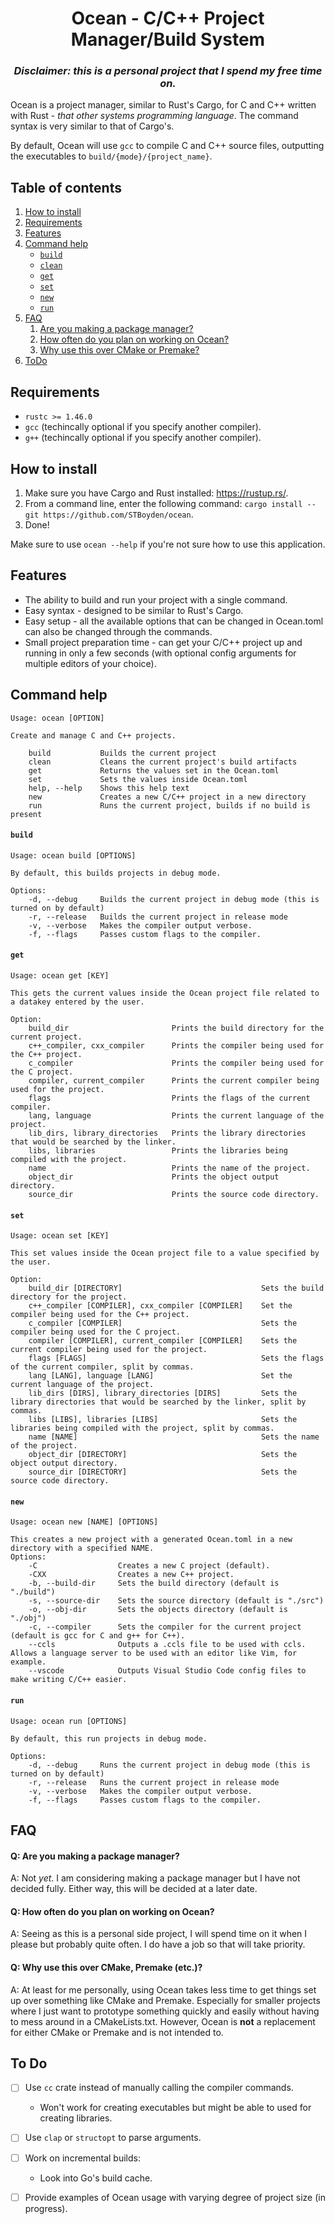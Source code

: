 <h1 style="text-align: center"> Ocean - C/C++ Project Manager/Build System</h1>
<h3 style="text-align: center">
    <i>
        Disclaimer: this is a personal project that I spend my free time on.
    </i>
</h3>

Ocean is a project manager, similar to Rust's Cargo, for C and C++ written with
Rust - *that other systems programming language*. The command syntax is very
similar to that of Cargo's.

By default, Ocean will use `gcc` to compile C and C++ source files, outputting
the executables to `build/{mode}/{project_name}`.

## Table of contents
1. [How to install](#how-to-install)
1. [Requirements](#requirements)
1. [Features](#features)
1. [Command help](#command-help)
    - [`build`](#build)
    - [`clean`](#clean)
    - [`get`](#get)
    - [`set`](#set)
    - [`new`](#new)
    - [`run`](#run)
1. [FAQ](#faq)
    1. [Are you making a package
       manager?](#q%3A-are-you-making-a-package-manager%3F)
    1. [How often do you plan on working on
       Ocean?](#q%3A-how-often-do-you-plan-on-working-on-ocean%3F)
    1. [Why use this over CMake or
       Premake?](#q%3A-why-use-this-over-cmake%2C-premake-(etc.)%3F)
1. [ToDo](#to-do)

## Requirements
- `rustc >= 1.46.0`
- `gcc` (techincally optional if you specify another compiler).
- `g++` (techincally optional if you specify another compiler).


## How to install

1) Make sure you have Cargo and Rust installed: https://rustup.rs/.
2) From a command line, enter the following command: `cargo install --git
https://github.com/STBoyden/ocean`.
3) Done!

Make sure to use `ocean --help` if you're not sure how to use this application.

## Features
- The ability to build and run your project with a single command.
- Easy syntax - designed to be similar to Rust's Cargo.
- Easy setup - all the available options that can be changed in Ocean.toml can
  also be changed through the commands.
- Small project preparation time - can get your C/C++ project up and running in
  only a few seconds (with optional config arguments for multiple editors of your choice).

## Command help
```
Usage: ocean [OPTION]

Create and manage C and C++ projects.

    build           Builds the current project
    clean           Cleans the current project's build artifacts
    get             Returns the values set in the Ocean.toml
    set             Sets the values inside Ocean.toml
    help, --help    Shows this help text
    new             Creates a new C/C++ project in a new directory
    run             Runs the current project, builds if no build is present
```

#### `build`
```
Usage: ocean build [OPTIONS]

By default, this builds projects in debug mode.

Options:
    -d, --debug     Builds the current project in debug mode (this is turned on by default)
    -r, --release   Builds the current project in release mode
    -v, --verbose   Makes the compiler output verbose.
    -f, --flags     Passes custom flags to the compiler.
```

#### `get`
```
Usage: ocean get [KEY]

This gets the current values inside the Ocean project file related to a datakey entered by the user.

Option:
    build_dir                       Prints the build directory for the current project.
    c++_compiler, cxx_compiler      Prints the compiler being used for the C++ project.
    c_compiler                      Prints the compiler being used for the C project.
    compiler, current_compiler      Prints the current compiler being used for the project.
    flags                           Prints the flags of the current compiler.
    lang, language                  Prints the current language of the project.
    lib_dirs, library_directories   Prints the library directories that would be searched by the linker.
    libs, libraries                 Prints the libraries being compiled with the project.  
    name                            Prints the name of the project.
    object_dir                      Prints the object output directory.
    source_dir                      Prints the source code directory.
```

#### `set`
```
Usage: ocean set [KEY]

This set values inside the Ocean project file to a value specified by the user.

Option:
    build_dir [DIRECTORY]                               Sets the build directory for the project.
    c++_compiler [COMPILER], cxx_compiler [COMPILER]    Set the compiler being used for the C++ project.
    c_compiler [COMPILER]                               Sets the compiler being used for the C project.
    compiler [COMPILER], current_compiler [COMPILER]    Sets the current compiler being used for the project.
    flags [FLAGS]                                       Sets the flags of the current compiler, split by commas.
    lang [LANG], language [LANG]                        Set the current language of the project.
    lib_dirs [DIRS], library_directories [DIRS]         Sets the library directories that would be searched by the linker, split by commas.
    libs [LIBS], libraries [LIBS]                       Sets the libraries being compiled with the project, split by commas.
    name [NAME]                                         Sets the name of the project.
    object_dir [DIRECTORY]                              Sets the object output directory.
    source_dir [DIRECTORY]                              Sets the source code directory.
```

#### `new`
```
Usage: ocean new [NAME] [OPTIONS]

This creates a new project with a generated Ocean.toml in a new directory with a specified NAME.
Options:
    -C                  Creates a new C project (default).
    -CXX                Creates a new C++ project.
    -b, --build-dir     Sets the build directory (default is "./build")
    -s, --source-dir    Sets the source directory (default is "./src")
    -o, --obj-dir       Sets the objects directory (default is "./obj")
    -c, --compiler      Sets the compiler for the current project (default is gcc for C and g++ for C++).
    --ccls              Outputs a .ccls file to be used with ccls. Allows a language server to be used with an editor like Vim, for example.
    --vscode            Outputs Visual Studio Code config files to make writing C/C++ easier.
```

#### `run`
```
Usage: ocean run [OPTIONS]

By default, this run projects in debug mode.

Options:
    -d, --debug     Runs the current project in debug mode (this is turned on by default)
    -r, --release   Runs the current project in release mode
    -v, --verbose   Makes the compiler output verbose.
    -f, --flags     Passes custom flags to the compiler.
```


## FAQ

#### Q: Are you making a package manager?
A: Not *yet*. I am considering making a package manager but I have not decided
fully. Either way, this will be decided at  a later date.

#### Q: How often do you plan on working on Ocean?
A: Seeing as this is a personal side project, I will spend time on it when I
please but probably quite often. I do have a job so that will take priority.

#### Q: Why use this over CMake, Premake (etc.)?
A: At least for me personally, using Ocean takes less time to get things set up
over something like CMake and Premake. Especially for smaller projects where I
just want to prototype something quickly and easily without having to mess
around in a CMakeLists.txt. However, Ocean is **not** a replacement for either
CMake or Premake and is not intended to.

## To Do

- [ ] Use `cc` crate instead of manually calling the compiler commands.
    - Won't work for creating executables but might be able to used for creating libraries.
- [ ] Use `clap` or `structopt` to parse arguments.
- [ ] Work on incremental builds:
    - Look into Go's build cache.
- [ ] Provide examples of Ocean usage with varying degree of project size (in progress).

